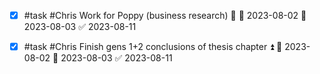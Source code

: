 - [x] #task #Chris Work for Poppy (business research) 🔺 🛫 2023-08-02 📅 2023-08-03 ✅ 2023-08-11
- [x] #task #Chris Finish gens 1+2 conclusions of thesis chapter ⏫ 🛫 2023-08-02 📅 2023-08-03 ✅ 2023-08-11

